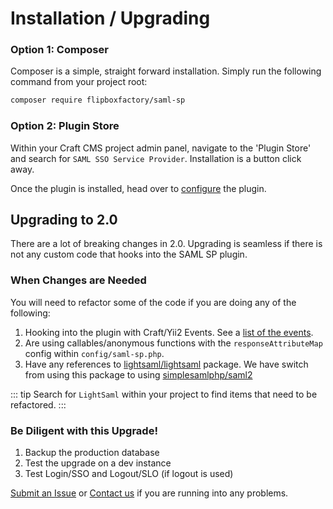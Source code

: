 # Installation / Upgrading

### Option 1: Composer
Composer is a simple, straight forward installation.  Simply run the following command from your project root:

```bash
composer require flipboxfactory/saml-sp
```

### Option 2: Plugin Store
Within your Craft CMS project admin panel, navigate to the 'Plugin Store' and search for `SAML SSO Service Provider`.  Installation is a button click away.


Once the plugin is installed, head over to [configure](/configure/) the plugin.

## Upgrading to 2.0
There are a lot of breaking changes in 2.0. Upgrading is seamless if there is not any custom code that 
hooks into the SAML SP plugin.  

### When Changes are Needed 

You will need to refactor some of the code if you are doing any of the following:
1) Hooking into the plugin with Craft/Yii2 Events. See a [list of the events](/configure/events.html#list).
2) Are using callables/anonymous functions with the 
`responseAttributeMap` config within `config/saml-sp.php`.
3)  Have any references to [lightsaml/lightsaml](https://github.com/lightSAML/lightSAML) package. We have 
switch from using this package to using [simplesamlphp/saml2](https://github.com/simplesamlphp/saml2)

::: tip 
Search for `LightSaml` within your project to find items that need to be refactored. 
:::


### Be Diligent with this Upgrade!
1) Backup the production database 
2) Test the upgrade on a dev instance
3) Test Login/SSO and Logout/SLO (if logout is used)

[Submit an Issue](https://github.com/flipboxfactory/saml-sp/issues) or [Contact us](https://www.flipboxdigital.com/contact) if you are running into any problems.